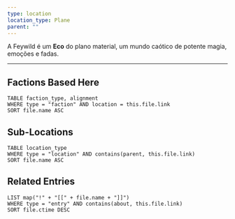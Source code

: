 ```yaml
---
type: location
location_type: Plane
parent: ""
---
```

A Feywild é um **Eco** do plano material, um mundo caótico de potente magia, emoções e fadas.  

---
## Factions Based Here
```dataview
TABLE faction_type, alignment
WHERE type = "faction" AND location = this.file.link
SORT file.name ASC
```

## Sub-Locations
```dataview
TABLE location_type
WHERE type = "location" AND contains(parent, this.file.link)
SORT file.name ASC
```

## Related Entries
```dataview
LIST map("!" + "[[" + file.name + "]]")
WHERE type = "entry" AND contains(about, this.file.link)
SORT file.ctime DESC